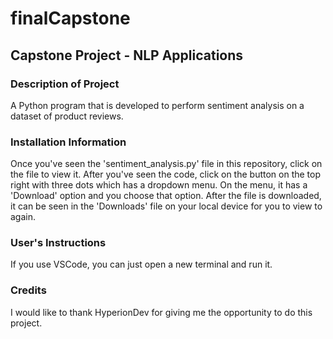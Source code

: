# finalCapstone
## Capstone Project - NLP Applications
### Description of Project
A Python program that is developed to perform sentiment analysis on a dataset of product reviews.

### Installation Information 
Once you've seen the 'sentiment_analysis.py' file in this repository, click on the file to view it. After you've seen the code, click on the button on the top right with three dots which has a dropdown menu. On the menu, it has a 'Download' option and you choose that option. After the file is downloaded, it can be seen in the 'Downloads' file on your local device for you to view to again.

### User's Instructions
If you use VSCode, you can just open a new terminal and run it.

### Credits
I would like to thank HyperionDev for giving me the opportunity to do this project.
